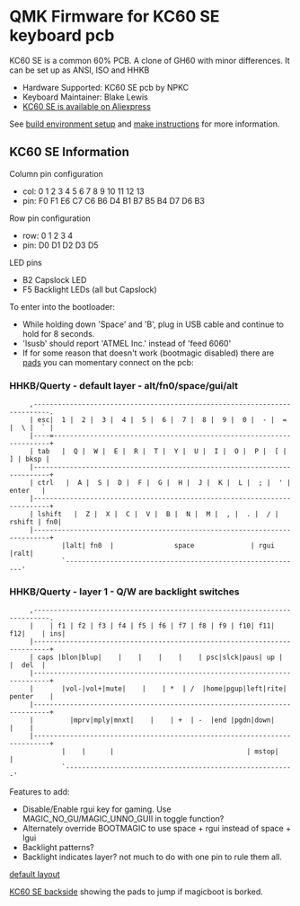 QMK Firmware for KC60 SE keyboard pcb
========================

 KC60 SE is a common 60% PCB.
 A clone of GH60 with minor differences. 
 It can be set up as ANSI, ISO and HHKB

  * Hardware Supported:  KC60 SE pcb by NPKC
  * Keyboard Maintainer: Blake Lewis
  * [KC60 SE is available on Aliexpress](https://www.aliexpress.com/store/product/Free-shipping-GH60-PCB-KC60-SE-Fully-Programmable-For-DIY-Mechanical-Keyboard-Poker-Faceu-HHKB-Support/429151_32799437588.html?spm=2114.12010608.0.0.2995e5c0hNRgMH)

 See [build environment setup](https://docs.qmk.fm/build_environment_setup.html) and [make instructions](https://docs.qmk.fm/make_instructions.html) for more information.

## KC60 SE Information

  Column pin configuration
  * col: 0   1   2   3   4   5   6   7   8   9   10  11  12  13
  * pin: F0  F1  E6  C7  C6  B6  D4  B1  B7  B5  B4  D7  D6  B3
   
  Row pin configuration
  * row: 0   1   2   3   4
  * pin: D0  D1  D2  D3  D5

  LED pins
  * B2 Capslock LED
  * F5 Backlight LEDs (all but Capslock)

  To enter into the bootloader:
  * While holding down 'Space' and 'B', plug in USB cable and continue to hold for 8 seconds.
  * 'lsusb' should report 'ATMEL Inc.' instead of 'feed 6060'
  * If for some reason that doesn't work (bootmagic disabled) there are [pads](http://i.imgur.com/i1SU8Fn.jpg) you can momentary connect on the pcb:

  ### HHKB/Querty - default layer - alt/fn0/space/gui/alt
```
     ,--------------------------------------------------------------------------.
     | esc|  1 |  2 |  3 |  4 |  5 |  6 |  7 |  8 |  9 |  0 |  - |  = |  \ |  ` |
     |----=---------------------------------------------------------------------+
     | tab   |  Q |  W |  E |  R |  T |  Y |  U |  I |  O |  P |  [ |  ] | bksp |
     |--------------------------------------------------------------------------+
     | ctrl   |  A |  S |  D |  F |  G |  H |  J |  K |  L |  ; |  ' |  enter   |
     |--------------------------------------------------------------------------+
     | lshift   |  Z |  X |  C |  V |  B |  N |  M |  , |  . |  / | rshift | fn0|
     |--------------------------------------------------------------------------+
             |lalt| fn0  |               space              | rgui  |ralt|
             `-----------------------------------------------------------'
```
  ### HHKB/Querty - layer 1 - Q/W are backlight switches

```
     ,--------------------------------------------------------------------------.
     |    | f1 | f2 | f3 | f4 | f5 | f6 | f7 | f8 | f9 | f10| f11| f12|    | ins|
     |--------------------------------------------------------------------------+
     | caps |blon|blup|    |    |    |    |    | psc|slck|paus| up |    |  del  |
     |--------------------------------------------------------------------------+
     |       |vol-|vol+|mute|    |    | *  | /  |home|pgup|left|rite| penter    |
     |--------------------------------------------------------------------------+
     |         |mprv|mply|mnxt|    |    | +  | -  |end |pgdn|down|         |    |
     |--------------------------------------------------------------------------+
             |    |      |                                 | mstop|    |
             `---------------------------------------------------------'
``` 
  Features to add:
  *   Disable/Enable rgui key for gaming. Use MAGIC_NO_GU/MAGIC_UNNO_GUII in toggle function?
  *   Alternately override BOOTMAGIC to use space + rgui instead of space + lgui
  *   Backlight patterns?
  *   Backlight indicates layer? not much to do with one pin to rule them all.
   
   
  [default layout](http://i.imgur.com/Y2xLF59.png)
  
  [KC60 SE backside](http://i.imgur.com/yrtG6N0.png) showing the pads to jump if magicboot is borked.
